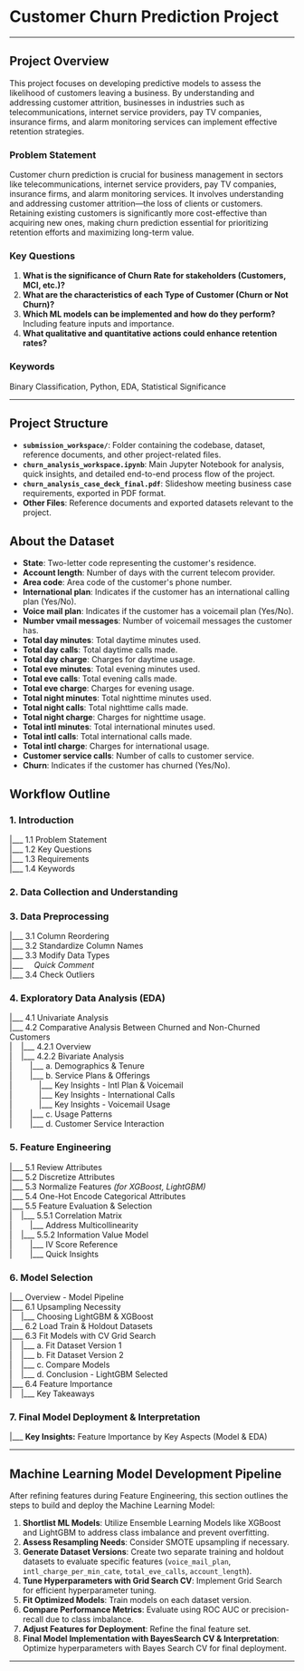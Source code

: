 # Customer Churn Prediction Project

---

## Project Overview

This project focuses on developing predictive models to assess the likelihood of customers leaving a business. By understanding and addressing customer attrition, businesses in industries such as telecommunications, internet service providers, pay TV companies, insurance firms, and alarm monitoring services can implement effective retention strategies.

### Problem Statement

Customer churn prediction is crucial for business management in sectors like telecommunications, internet service providers, pay TV companies, insurance firms, and alarm monitoring services. It involves understanding and addressing customer attrition—the loss of clients or customers. Retaining existing customers is significantly more cost-effective than acquiring new ones, making churn prediction essential for prioritizing retention efforts and maximizing long-term value.

### Key Questions

1. **What is the significance of Churn Rate for stakeholders (Customers, MCI, etc.)?**
2. **What are the characteristics of each Type of Customer (Churn or Not Churn)?**
3. **Which ML models can be implemented and how do they perform?** Including feature inputs and importance.
4. **What qualitative and quantitative actions could enhance retention rates?**

### Keywords

Binary Classification, Python, EDA, Statistical Significance

---

## Project Structure

- **`submission_workspace/`**: Folder containing the codebase, dataset, reference documents, and other project-related files.
- **`churn_analysis_workspace.ipynb`**: Main Jupyter Notebook for analysis, quick insights, and detailed end-to-end process flow of the project.
- **`churn_analysis_case_deck_final.pdf`**: Slideshow meeting business case requirements, exported in PDF format.
- **Other Files**: Reference documents and exported datasets relevant to the project.

## About the Dataset

- **State**: Two-letter code representing the customer's residence.
- **Account length**: Number of days with the current telecom provider.
- **Area code**: Area code of the customer's phone number.
- **International plan**: Indicates if the customer has an international calling plan (Yes/No).
- **Voice mail plan**: Indicates if the customer has a voicemail plan (Yes/No).
- **Number vmail messages**: Number of voicemail messages the customer has.
- **Total day minutes**: Total daytime minutes used.
- **Total day calls**: Total daytime calls made.
- **Total day charge**: Charges for daytime usage.
- **Total eve minutes**: Total evening minutes used.
- **Total eve calls**: Total evening calls made.
- **Total eve charge**: Charges for evening usage.
- **Total night minutes**: Total nighttime minutes used.
- **Total night calls**: Total nighttime calls made.
- **Total night charge**: Charges for nighttime usage.
- **Total intl minutes**: Total international minutes used.
- **Total intl calls**: Total international calls made.
- **Total intl charge**: Charges for international usage.
- **Customer service calls**: Number of calls to customer service.
- **Churn**: Indicates if the customer has churned (Yes/No).


## Workflow Outline

### 1. Introduction
|___ 1.1 Problem Statement  
|___ 1.2 Key Questions  
|___ 1.3 Requirements  
|___ 1.4 Keywords  

### 2. Data Collection and Understanding

### 3. Data Preprocessing
|___ 3.1 Column Reordering  
|___ 3.2 Standardize Column Names  
|___ 3.3 Modify Data Types  
|___ &nbsp;&nbsp;&nbsp;&nbsp;*Quick Comment*  
|___ 3.4 Check Outliers  

### 4. Exploratory Data Analysis (EDA)
|___ 4.1 Univariate Analysis  
|___ 4.2 Comparative Analysis Between Churned and Non-Churned Customers  
|&nbsp;&nbsp;&nbsp;&nbsp;|___ 4.2.1 Overview  
|&nbsp;&nbsp;&nbsp;&nbsp;|___ 4.2.2 Bivariate Analysis  
|&nbsp;&nbsp;&nbsp;&nbsp;&nbsp;&nbsp;&nbsp;&nbsp;|___ a. Demographics & Tenure  
|&nbsp;&nbsp;&nbsp;&nbsp;&nbsp;&nbsp;&nbsp;&nbsp;|___ b. Service Plans & Offerings  
|&nbsp;&nbsp;&nbsp;&nbsp;&nbsp;&nbsp;&nbsp;&nbsp;&nbsp;&nbsp;&nbsp;&nbsp;|___ Key Insights - Intl Plan & Voicemail  
|&nbsp;&nbsp;&nbsp;&nbsp;&nbsp;&nbsp;&nbsp;&nbsp;&nbsp;&nbsp;&nbsp;&nbsp;|___ Key Insights - International Calls  
|&nbsp;&nbsp;&nbsp;&nbsp;&nbsp;&nbsp;&nbsp;&nbsp;&nbsp;&nbsp;&nbsp;&nbsp;|___ Key Insights - Voicemail Usage  
|&nbsp;&nbsp;&nbsp;&nbsp;&nbsp;&nbsp;&nbsp;&nbsp;|___ c. Usage Patterns  
|&nbsp;&nbsp;&nbsp;&nbsp;&nbsp;&nbsp;&nbsp;&nbsp;|___ d. Customer Service Interaction  

### 5. Feature Engineering
|___ 5.1 Review Attributes  
|___ 5.2 Discretize Attributes  
|___ 5.3 Normalize Features *(for XGBoost, LightGBM)*  
|___ 5.4 One-Hot Encode Categorical Attributes  
|___ 5.5 Feature Evaluation & Selection  
|&nbsp;&nbsp;&nbsp;&nbsp;|___ 5.5.1 Correlation Matrix  
|&nbsp;&nbsp;&nbsp;&nbsp;&nbsp;&nbsp;&nbsp;&nbsp;|___ Address Multicollinearity  
|&nbsp;&nbsp;&nbsp;&nbsp;|___ 5.5.2 Information Value Model  
|&nbsp;&nbsp;&nbsp;&nbsp;&nbsp;&nbsp;&nbsp;&nbsp;|___ IV Score Reference  
|&nbsp;&nbsp;&nbsp;&nbsp;&nbsp;&nbsp;&nbsp;&nbsp;|___ Quick Insights  

### 6. Model Selection
|___ Overview - Model Pipeline  
|___ 6.1 Upsampling Necessity  
|&nbsp;&nbsp;&nbsp;&nbsp;|___ Choosing LightGBM & XGBoost  
|___ 6.2 Load Train & Holdout Datasets  
|___ 6.3 Fit Models with CV Grid Search  
|&nbsp;&nbsp;&nbsp;&nbsp;|___ a. Fit Dataset Version 1  
|&nbsp;&nbsp;&nbsp;&nbsp;|___ b. Fit Dataset Version 2  
|&nbsp;&nbsp;&nbsp;&nbsp;|___ c. Compare Models  
|&nbsp;&nbsp;&nbsp;&nbsp;|___ d. Conclusion - LightGBM Selected  
|___ 6.4 Feature Importance  
|&nbsp;&nbsp;&nbsp;&nbsp;|___ Key Takeaways  

### 7. Final Model Deployment & Interpretation
|___ **Key Insights:** Feature Importance by Key Aspects (Model & EDA)  

---

## Machine Learning Model Development Pipeline

After refining features during Feature Engineering, this section outlines the steps to build and deploy the Machine Learning Model:

1. **Shortlist ML Models**: Utilize Ensemble Learning Models like XGBoost and LightGBM to address class imbalance and prevent overfitting.
2. **Assess Resampling Needs**: Consider SMOTE upsampling if necessary.
3. **Generate Dataset Versions**: Create two separate training and holdout datasets to evaluate specific features (`voice_mail_plan`, `intl_charge_per_min_cate`, `total_eve_calls`, `account_length`).
4. **Tune Hyperparameters with Grid Search CV**: Implement Grid Search for efficient hyperparameter tuning.
5. **Fit Optimized Models**: Train models on each dataset version.
6. **Compare Performance Metrics**: Evaluate using ROC AUC or precision-recall due to class imbalance.
7. **Adjust Features for Deployment**: Refine the final feature set.
8. **Final Model Implementation with BayesSearch CV & Interpretation**: Optimize hyperparameters with Bayes Search CV for final deployment.

---
